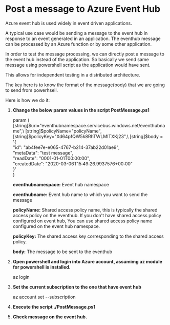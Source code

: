 # Post a message to Azure Event Hub

Azure event hub is used widely in event driven applications. 

A typical use case would be sending a message to the event hub in response to an event generated in an application. 
The eventhub message can be processed by an Azure function or by some other application.

In order to test the message processing, we can directly post a message to the event hub instead of the application.
So basically we send same message using powershell script as the application would have sent.

This allows for independent testing in a distributed architecture.

The key here is to know the format of the message(body) that we are going to send from powerhsell.

Here is how we do it:

1. **Change the below param values in the script PostMessage.ps1**

    param (\
        [string]$uri="eventhubnamespace.servicebus.windows.net/eventhubname",\
        [string]$policyName="policyName",\
        [string]$policyKey="Xd64pfQW5k8RhTWLMITXKj23",\
        [string]$body = '{\
        "id": "ab4fee7e-e065-4767-b214-37ab22d01ae9",\
        "metaData": "test message",\
        "readDate": "0001-01-01T00:00:00",\
        "createdDate": "2020-03-06T15:49:26.9937576+00:00"\
        }'\
    )

    **eventhubnamespace:** Event hub namespace

    **eventhubname:** Event hub name to which you want to send the message

    **policyName:** Shared access policy name, this is typically the shared access policy on the eventhub. If you don't have shared access policy configured on event hub, You can use shared access policy name configured on the event hub namespace.

    **policyKey:** The shared access key corresponding to the shared access policy.

    **body:** The message to be sent to the eventhub

2. **Open powershell and login into Azure account, assumimg az module for powershell is installed.**

    az login

3. **Set the current subscription to the one that have event hub**

    az account set --subscription <subscriptionid>

4. **Execute the script ./PostMessage.ps1**

5. **Check message on the event hub.**

